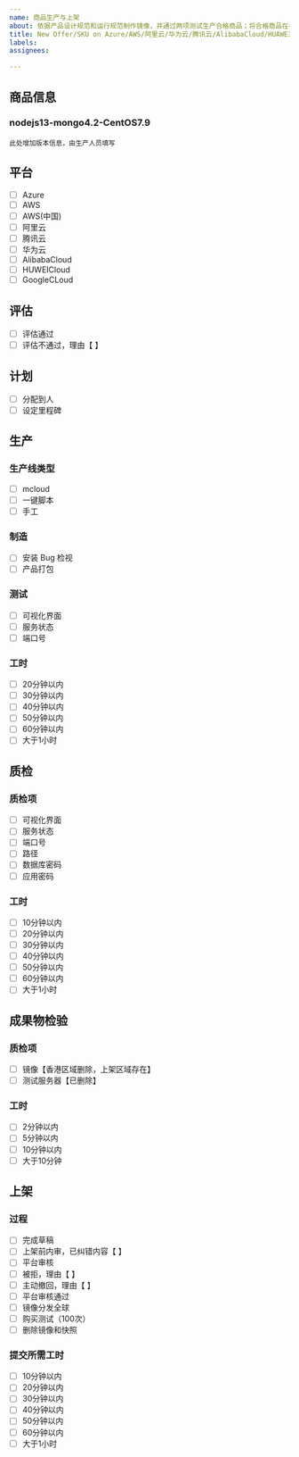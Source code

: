 ```yaml
---
name: 商品生产与上架
about: 依据产品设计规范和运行规范制作镜像，并通过两项测试生产合格商品；将合格商品在各大云平台上架
title: New Offer/SKU on Azure/AWS/阿里云/华为云/腾讯云/AlibabaCloud/HUAWEICLOUD/AWS(中国)
labels: 
assignees: 

---
```



## 商品信息

### nodejs13-mongo4.2-CentOS7.9

```
此处增加版本信息，由生产人员填写
```

## 平台

- [ ] Azure
- [ ] AWS
- [ ] AWS(中国)
- [ ] 阿里云
- [ ] 腾讯云
- [ ] 华为云
- [ ] AlibabaCloud
- [ ] HUWEICloud
- [ ] GoogleCLoud

## 评估

- [ ] 评估通过
- [ ] 评估不通过，理由【         】

## 计划

- [ ] 分配到人
- [ ] 设定里程碑

## 生产

### 生产线类型

- [ ] mcloud
- [ ] 一键脚本
- [ ] 手工

### 制造

- [ ] 安装 Bug 检视
- [ ] 产品打包

### 测试

- [ ] 可视化界面
- [ ] 服务状态
- [ ] 端口号

### 工时

- [ ] 20分钟以内
- [ ] 30分钟以内
- [ ] 40分钟以内
- [ ] 50分钟以内
- [ ] 60分钟以内
- [ ] 大于1小时

## 质检

### 质检项
  
- [ ] 可视化界面
- [ ] 服务状态
- [ ] 端口号
- [ ] 路径
- [ ] 数据库密码
- [ ] 应用密码

### 工时

- [ ] 10分钟以内
- [ ] 20分钟以内
- [ ] 30分钟以内
- [ ] 40分钟以内
- [ ] 50分钟以内
- [ ] 60分钟以内
- [ ] 大于1小时

## 成果物检验

### 质检项
  
- [ ] 镜像【香港区域删除，上架区域存在】
- [ ] 测试服务器【已删除】

### 工时

- [ ] 2分钟以内
- [ ] 5分钟以内
- [ ] 10分钟以内
- [ ] 大于10分钟

## 上架

### 过程

- [ ] 完成草稿
- [ ] 上架前内审，已纠错内容【         】
- [ ] 平台审核
- [ ] 被拒，理由【         】
- [ ] 主动撤回，理由【         】
- [ ] 平台审核通过
- [ ] 镜像分发全球
- [ ] 购买测试（100次）
- [ ] 删除镜像和快照

### 提交所需工时

- [ ] 10分钟以内
- [ ] 20分钟以内
- [ ] 30分钟以内
- [ ] 40分钟以内
- [ ] 50分钟以内
- [ ] 60分钟以内
- [ ] 大于1小时
